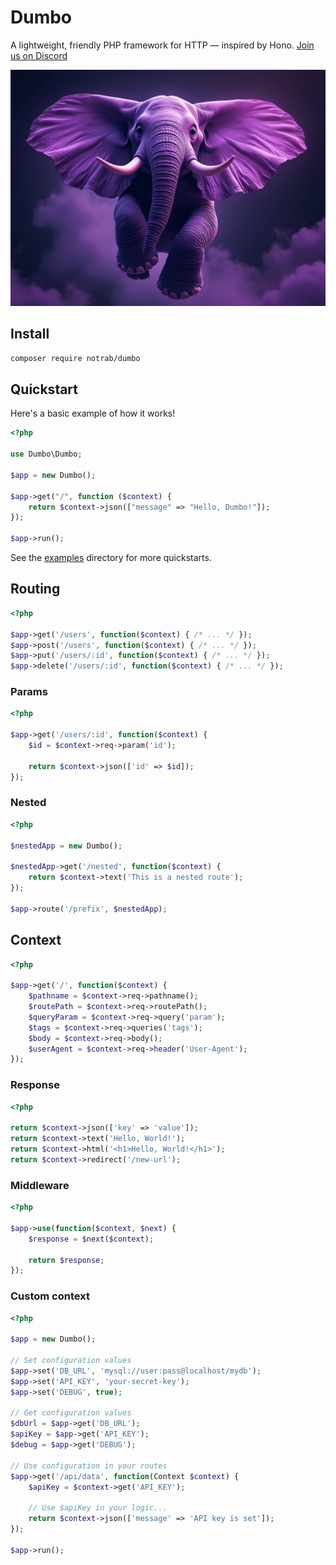 # Dumbo

A lightweight, friendly PHP framework for HTTP &mdash; inspired by Hono. [Join us on Discord](https://discord.gg/nAq2h9BfsU)

![Dumbo](/dumbo.jpeg)

## Install

```bash
composer require notrab/dumbo
```

## Quickstart

Here's a basic example of how it works!

```php
<?php

use Dumbo\Dumbo;

$app = new Dumbo();

$app->get("/", function ($context) {
    return $context->json(["message" => "Hello, Dumbo!"]);
});

$app->run();
```

See the [examples](/examples) directory for more quickstarts.

## Routing

```php
<?php

$app->get('/users', function($context) { /* ... */ });
$app->post('/users', function($context) { /* ... */ });
$app->put('/users/:id', function($context) { /* ... */ });
$app->delete('/users/:id', function($context) { /* ... */ });
```

### Params

```php
<?php

$app->get('/users/:id', function($context) {
    $id = $context->req->param('id');

    return $context->json(['id' => $id]);
});
```

### Nested

```php
<?php

$nestedApp = new Dumbo();

$nestedApp->get('/nested', function($context) {
    return $context->text('This is a nested route');
});

$app->route('/prefix', $nestedApp);

```

## Context

```php
<?php

$app->get('/', function($context) {
    $pathname = $context->req->pathname();
    $routePath = $context->req->routePath();
    $queryParam = $context->req->query('param');
    $tags = $context->req->queries('tags');
    $body = $context->req->body();
    $userAgent = $context->req->header('User-Agent');
});
```

### Response

```php
<?php

return $context->json(['key' => 'value']);
return $context->text('Hello, World!');
return $context->html('<h1>Hello, World!</h1>');
return $context->redirect('/new-url');
```

### Middleware

```php
<?php

$app->use(function($context, $next) {
    $response = $next($context);

    return $response;
});
```

### Custom context

```php
<?php

$app = new Dumbo();

// Set configuration values
$app->set('DB_URL', 'mysql://user:pass@localhost/mydb');
$app->set('API_KEY', 'your-secret-key');
$app->set('DEBUG', true);

// Get configuration values
$dbUrl = $app->get('DB_URL');
$apiKey = $app->get('API_KEY');
$debug = $app->get('DEBUG');

// Use configuration in your routes
$app->get('/api/data', function(Context $context) {
    $apiKey = $context->get('API_KEY');

    // Use $apiKey in your logic...
    return $context->json(['message' => 'API key is set']);
});

$app->run();
```
